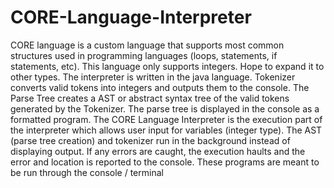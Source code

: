# CORE-Language-Interpreter
CORE language is a custom language that supports most common structures used in programming languages (loops, statements, if statements, etc). This language only supports integers. Hope to expand it to other types. The interpreter is written in the java language. Tokenizer converts valid tokens into integers and outputs them to the console. The Parse Tree creates a AST or abstract syntax tree of the valid tokens generated by the Tokenizer. The parse tree is displayed in the console as a formatted program. The CORE Language Interpreter is the execution part of the interpreter which allows user input for variables (integer type). The AST (parse tree creation) and tokenizer run in the background instead of displaying output. If any errors are caught, the execution haults and the error and location is reported to the console. These programs are meant to be run through the console / terminal      
